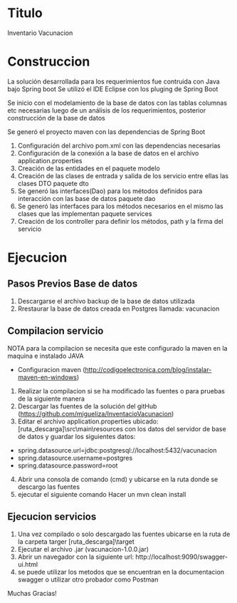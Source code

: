 # Titulo

Inventario Vacunacion

# Construccion

La solución desarrollada para los requerimientos fue contruida con Java bajo Spring boot 
Se utilizó el IDE Eclipse con los pluging de Spring Boot

Se inicio con el modelamiento de la base de datos con las tablas columnas etc necesarias luego de un análisis de los requerimientos, posterior construcción de la base de datos

Se generó el proyecto maven con las dependencias de Spring Boot
1. Configuración del archivo pom.xml con las dependencias necesarias
2. Configuración de la conexión a la base de datos en el archivo application.properties
3. Creación de las entidades en el paquete modelo
4. Creación de las clases de entrada y salida de los servicio entre ellas las clases DTO paquete dto
5. Se generó las interfaces(Dao) para los métodos definidos para interacción con las base de datos paquete dao
6. Se generó las interfaces para los métodos necesarios en el mismo las clases que las implementan paquete services
7. Creación de los controller para definir los métodos, path y la firma del servicio

# Ejecucion

## Pasos Previos Base de datos

1. Descargarse el archivo backup de la base de datos utilizada
2. Rrestaurar la base de datos creada en Postgres llamada: vacunacion 

## Compilacion servicio

NOTA para la compilacion se necesita que este configurado la maven en la maquina e instalado JAVA

* Configuracion maven
(http://codigoelectronica.com/blog/instalar-maven-en-windows)

1. Realizar la compilacion si se ha modificado las fuentes o para pruebas de la siguiente manera
2. Descargar las fuentes de la solución del gitHub (https://github.com/migueliza/InventacioVacunacion)
3. Editar el archivo application.properties ubicado: [ruta_descarga]\src\main\resources con los datos del servidor de base de datos y guardar
los siguientes datos:

* spring.datasource.url=jdbc:postgresql://localhost:5432/vacunacion
* spring.datasource.username=postgres
* spring.datasource.password=root

4. Abrir una consola de comando (cmd) y ubicarse en la ruta donde se descargo las fuentes
5. ejecutar el siguiente comando Hacer un mvn clean install

## Ejecucion servicios
1. Una vez compilado o solo descargado las fuentes ubicarse en la ruta de la carpeta targer
[ruta_descarga]\target
2. Ejecutar el archivo .jar (vacunacion-1.0.0.jar)
3. Abrir un navegador con la siguiente url: http://localhost:9090/swagger-ui.html
4. se puede utilizar los metodos que se encuentran en la documentacion swagger o utilizar otro probador como Postman

Muchas Gracias!
